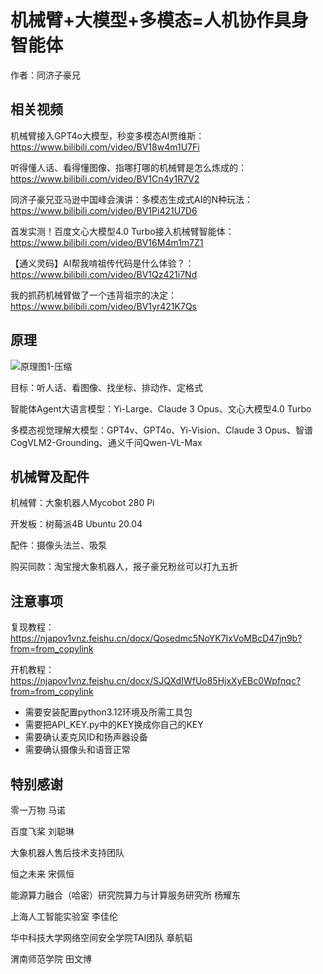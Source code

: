 # 机械臂+大模型+多模态=人机协作具身智能体

作者：同济子豪兄

## 相关视频

机械臂接入GPT4o大模型，秒变多模态AI贾维斯：https://www.bilibili.com/video/BV18w4m1U7Fi

听得懂人话、看得懂图像、指哪打哪的机械臂是怎么炼成的：https://www.bilibili.com/video/BV1Cn4y1R7V2

同济子豪兄亚马逊中国峰会演讲：多模态生成式AI的N种玩法：https://www.bilibili.com/video/BV1Pi421U7D6

首发实测！百度文心大模型4.0 Turbo接入机械臂智能体：https://www.bilibili.com/video/BV16M4m1m7Z1

【通义灵码】AI帮我啃祖传代码是什么体验？：https://www.bilibili.com/video/BV1Qz421i7Nd

我的抓药机械臂做了一个违背祖宗的决定：https://www.bilibili.com/video/BV1yr421K7Qs

## 原理

![原理图1-压缩](https://github.com/user-attachments/assets/82dea292-59fb-4c0d-b5df-91b346267e6c)

目标：听人话、看图像、找坐标、排动作、定格式

智能体Agent大语言模型：Yi-Large、Claude 3 Opus、文心大模型4.0 Turbo

多模态视觉理解大模型：GPT4v、GPT4o、Yi-Vision、Claude 3 Opus、智谱CogVLM2-Grounding、通义千问Qwen-VL-Max

## 机械臂及配件

机械臂：大象机器人Mycobot 280 Pi

开发板：树莓派4B Ubuntu 20.04

配件：摄像头法兰、吸泵

购买同款：淘宝搜大象机器人，报子豪兄粉丝可以打九五折

## 注意事项

复现教程：https://njapov1vnz.feishu.cn/docx/Qosedmc5NoYK7IxVoMBcD47jn9b?from=from_copylink

开机教程：https://njapov1vnz.feishu.cn/docx/SJQXdIWfUo85HjxXyEBc0Wpfnqc?from=from_copylink

- 需要安装配置python3.12环境及所需工具包
- 需要把API_KEY.py中的KEY换成你自己的KEY
- 需要确认麦克风ID和扬声器设备
- 需要确认摄像头和语音正常

## 特别感谢

零一万物 马诺

百度飞桨 刘聪琳

大象机器人售后技术支持团队

恒之未来 宋佩恒

能源算力融合（哈密）研究院算力与计算服务研究所 杨耀东

上海人工智能实验室 李佳伦

华中科技大学网络空间安全学院TAI团队 章航韬

渭南师范学院 田文博


